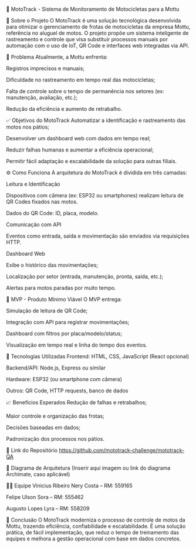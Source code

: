 🛵 MotoTrack - Sistema de Monitoramento de Motocicletas para a Mottu

📌 Sobre o Projeto
O MotoTrack é uma solução tecnológica desenvolvida para otimizar o gerenciamento de frotas de motocicletas da empresa Mottu, referência no aluguel de motos. O projeto propõe um sistema inteligente de rastreamento e controle que visa substituir processos manuais por automação com o uso de IoT, QR Code e interfaces web integradas via API.

🚨 Problema
Atualmente, a Mottu enfrenta:

Registros imprecisos e manuais;

Dificuldade no rastreamento em tempo real das motocicletas;

Falta de controle sobre o tempo de permanência nos setores (ex: manutenção, avaliação, etc.);

Redução da eficiência e aumento de retrabalho.

✅ Objetivos do MotoTrack
Automatizar a identificação e rastreamento das motos nos pátios;

Desenvolver um dashboard web com dados em tempo real;

Reduzir falhas humanas e aumentar a eficiência operacional;

Permitir fácil adaptação e escalabilidade da solução para outras filiais.

⚙️ Como Funciona
A arquitetura do MotoTrack é dividida em três camadas:

Leitura e Identificação

Dispositivos com câmera (ex: ESP32 ou smartphones) realizam leitura de QR Codes fixados nas motos.

Dados do QR Code: ID, placa, modelo.

Comunicação com API

Eventos como entrada, saída e movimentação são enviados via requisições HTTP.

Dashboard Web

Exibe o histórico das movimentações;

Localização por setor (entrada, manutenção, pronta, saída, etc.);

Alertas para motos paradas por muito tempo.

🧪 MVP - Produto Mínimo Viável
O MVP entrega:

Simulação de leitura de QR Code;

Integração com API para registrar movimentações;

Dashboard com filtros por placa/modelo/status;

Visualização em tempo real e linha do tempo dos eventos.

🚀 Tecnologias Utilizadas
Frontend: HTML, CSS, JavaScript (React opcional)

Backend/API: Node.js, Express ou similar

Hardware: ESP32 (ou smartphone com câmera)

Outros: QR Code, HTTP requests, banco de dados

📈 Benefícios Esperados
Redução de falhas e retrabalhos;

Maior controle e organização das frotas;

Decisões baseadas em dados;

Padronização dos processos nos pátios.

🔗 Link do Repositório
https://github.com/mototrack-challenge/mototrack-QA

🧩 Diagrama de Arquitetura
(Inserir aqui imagem ou link do diagrama Archimate, caso aplicável)

👨‍💻 Equipe
Vinicius Ribeiro Nery Costa – RM: 559165

Felipe Ulson Sora – RM: 555462

Augusto Lopes Lyra – RM: 558209

🏁 Conclusão
O MotoTrack moderniza o processo de controle de motos da Mottu, trazendo eficiência, confiabilidade e escalabilidade. É uma solução prática, de fácil implementação, que reduz o tempo de treinamento das equipes e melhora a gestão operacional com base em dados concretos.
